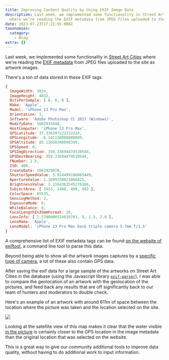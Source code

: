 ```yaml
---
title: Improving Content Quality by Using EXIF Image Data
description: Last week, we implemented some functionality in Street Art Cities
  where we’re reading the EXIF metadata from JPEG files uploaded to the…
date: 2023-07-23T17:21:55.088Z
taxonomies:
  category:
    - Blog
extra: {}
---
```

Last week, we implemented some functionality in [Street Art Cities](https://streetartcities.com) where we're reading the [EXIF metadata](https://en.wikipedia.org/wiki/Exif) from JPEG files uploaded to the site as artwork images.

There's a ton of data stored in these EXIF tags:

```js
{
  ImageWidth: 3024,
  ImageHeight: 4032,
  BitsPerSample: [ 8, 8, 8 ],
  Make: 'Apple',
  Model: 'iPhone 13 Pro Max',
  Orientation: 1,
  Software: 'Adobe Photoshop CC 2017 (Windows)',
  ModifyDate: 1662935648,
  HostComputer: 'iPhone 13 Pro Max',
  GPSLatitude: 37.336397222222224,
  GPSLongitude: -6.141138888888889,
  GPSAltitude: 85.13658340048349,
  GPSSpeed: 0,
  GPSImgDirection: 359.33694474539544,
  GPSDestBearing: 359.33694474539544,
  FNumber: 1.5,
  ISO: 400,
  CreateDate: 1662929078,
  ShutterSpeedValue: 5.914499196065449,
  ApertureValue: 1.1699250021066825,
  BrightnessValue: 1.1164363545276166,
  SubjectArea: [ 1913, 1498, 489, 483 ],
  ColorSpace: 65535,
  SensingMethod: 2,
  ExposureMode: 0,
  WhiteBalance: 0,
  FocalLengthIn35mmFormat: 26,
  LensInfo: [ 1.5700000524639703, 9, 1.5, 2.8 ],
  LensMake: 'Apple',
  LensModel: 'iPhone 13 Pro Max back triple camera 5.7mm f/1.5'
}
```

A comprehensive list of EXIF metadata tags can be found [on the website of exiftool](https://exiftool.org/TagNames/EXIF.html#Flash), a command line tool to parse this data.

Beyond being able to show all the artwork images captures by a [specific type of camera](https://streetartcities.com/tags/camera_used/Nikon%20D3), a lot of these also contain GPS data.

After saving the exif data for a large sample of the artworks on Street Art Cities in the database (using the Javascript library [`exif-parser`](https://www.npmjs.com/package/exif-parser)), I was able to compare the geolocation of an artwork with the geolocation of the pictures, and feed back any results that are off significantly back to our team of hunters and moderators to double check.

Here's an example of an artwork with around 611m of space between the location where the picture was taken and the location selected on the site.

![](https://schof.link/yTOjhF1)

Looking at the satellite view of this map makes it clear that the water visible [in the picture](https://streetartcities.com/markers/1697) is certainly closer to the GPS location in the image metadata than the original location that was selected on the website.

This is a great way to give our community additional tools to improve data quality, without having to do additional work to input information.